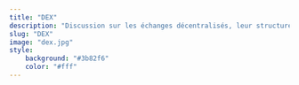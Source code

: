 ```yaml
---
title: "DEX"
description: "Discussion sur les échanges décentralisés, leur structure de liquidité, leur modèle d'incitation, etc."
slug: "DEX"
image: "dex.jpg"
style:
    background: "#3b82f6"
    color: "#fff"
---
```

